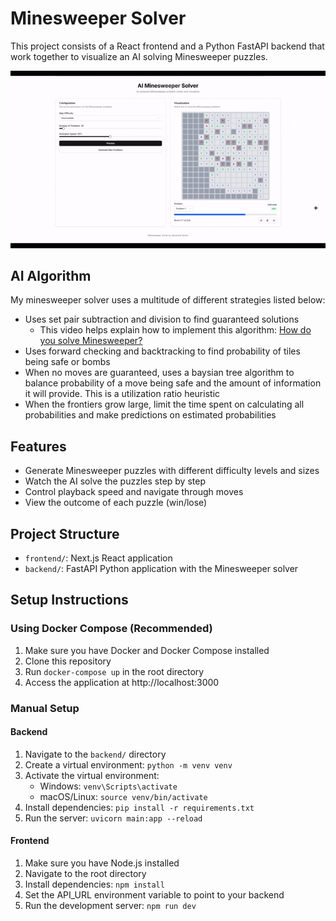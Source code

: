 # Minesweeper Solver

This project consists of a React frontend and a Python FastAPI backend that work together to visualize an AI solving Minesweeper puzzles.


![Minesweeper Demo](minesweeper_gif.gif)


## AI Algorithm
My minesweeper solver uses a multitude of different strategies listed below:
- Uses set pair subtraction and division to find guaranteed solutions
   - This video helps explain how to implement this algorithm: [How do you solve Minesweeper?](https://www.youtube.com/watch?v=8j7bkNXNx4M&t=556s)
- Uses forward checking and backtracking to find probability of tiles being safe or bombs
- When no moves are guaranteed, uses a baysian tree algorithm to balance probability of a move being safe and the amount of information it will provide. This is a utilization ratio heuristic
- When the frontiers grow large, limit the time spent on calculating all probabilities and make predictions on estimated probabilities

## Features
- Generate Minesweeper puzzles with different difficulty levels and sizes
- Watch the AI solve the puzzles step by step
- Control playback speed and navigate through moves
- View the outcome of each puzzle (win/lose)

## Project Structure

- `frontend/`: Next.js React application
- `backend/`: FastAPI Python application with the Minesweeper solver

## Setup Instructions

### Using Docker Compose (Recommended)

1. Make sure you have Docker and Docker Compose installed
2. Clone this repository
3. Run `docker-compose up` in the root directory
4. Access the application at http://localhost:3000

### Manual Setup

#### Backend
1. Navigate to the `backend/` directory
2. Create a virtual environment: `python -m venv venv`
3. Activate the virtual environment:
   - Windows: `venv\Scripts\activate`
   - macOS/Linux: `source venv/bin/activate`
4. Install dependencies: `pip install -r requirements.txt`
5. Run the server: `uvicorn main:app --reload`

#### Frontend
1. Make sure you have Node.js installed
2. Navigate to the root directory
3. Install dependencies: `npm install`
4. Set the API_URL environment variable to point to your backend
5. Run the development server: `npm run dev`